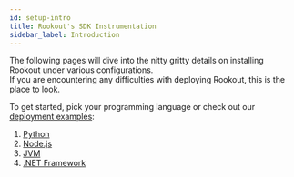 ```yaml
---
id: setup-intro
title: Rookout's SDK Instrumentation
sidebar_label: Introduction
---
```


The following pages will dive into the nitty gritty details on installing Rookout under various configurations.  
If you are encountering any difficulties with deploying Rookout, this is the place to look.


To get started, pick your programming language or check out our [deployment examples](deployment-examples.md):
1. [Python](python-setup.md)
2. [Node.js](node-setup.md)
3. [JVM](jvm-setup.md)
4. [.NET Framework](dotnet-setup.md)


